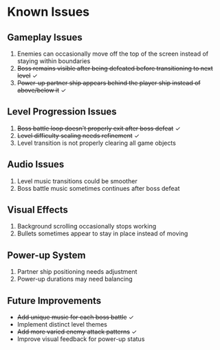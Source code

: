 
# Known Issues

## Gameplay Issues
1. Enemies can occasionally move off the top of the screen instead of staying within boundaries
2. ~~Boss remains visible after being defeated before transitioning to next level~~ ✓
3. ~~Power-up partner ship appears behind the player ship instead of above/below it~~ ✓

## Level Progression Issues
1. ~~Boss battle loop doesn't properly exit after boss defeat~~ ✓
2. ~~Level difficulty scaling needs refinement~~ ✓
3. Level transition is not properly clearing all game objects

## Audio Issues
1. Level music transitions could be smoother
2. Boss battle music sometimes continues after boss defeat

## Visual Effects
1. Background scrolling occasionally stops working
2. Bullets sometimes appear to stay in place instead of moving

## Power-up System
1. Partner ship positioning needs adjustment
2. Power-up durations may need balancing

## Future Improvements
- ~~Add unique music for each boss battle~~ ✓
- Implement distinct level themes
- ~~Add more varied enemy attack patterns~~ ✓
- Improve visual feedback for power-up status
